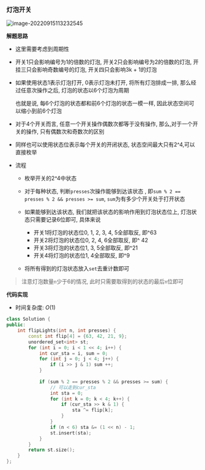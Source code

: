 ### 灯泡开关

![image-20220915113232545](http://www.cdn.liver0377.xyz/typora/202209151132622.png)



**解题思路**

- 这里需要考虑到周期性

- 开关1只会影响编号为1的倍数的灯泡, 开关2只会影响编号为2的倍数的灯泡, 开挂三只会影响奇数编号的灯泡, 开关四只会影响3k + 1的灯泡

- 如果使用状态1表示灯泡打开, 0表示灯泡未打开, 将所有灯泡排成一排, 那么经过任意次操作之后, 灯泡的状态以6个灯泡为周期

  也就是说, 每6个灯泡的状态都和前6个灯泡的状态一模一样, 因此状态空间可以缩小到前6个灯泡

- 对于4个开关而言, 任意一个开关操作偶数次都等于没有操作, 那么,对于一个开关的操作, 只有偶数次和奇数次的区别

- 同样也可以使用状态位表示每个开关的开闭状态, 状态空间最大只有2^4,可以直接枚举



- 流程

  - 枚举开关的2^4中状态
  - 对于每种状态, 判断`presses`次操作能够到达该状态 , 即`sum % 2 == presses % 2 && presses >= sum`, `sum`为有多少个开关处于打开状态

  - 如果能够到达该状态, 我们就把该状态的影响作用到灯泡状态位上, 灯泡状态只需要记录6位即可, 具体来说
    - 开关1将灯泡的状态位0, 1, 2, 3, 4, 5全部取反, 即^63
    - 开关2将灯泡的状态位0, 2, 4, 6全部取反, 即^ 42
    - 开关3将灯泡的状态位1, 3, 5全部取反, 即^21
    - 开关4将灯泡的状态位1, 4全部取反, 即^9
  - 将所有得到的灯泡状态放入`set`去重计数即可

> 注意灯泡数量`n`少于6的情况, 此时只需要取得到的状态的最后`n`位即可



**代码实现**

- 时间复杂度: $O(1)$

```cc
class Solution {
public:
    int flipLights(int n, int presses) {
        const int flip[4] = {63, 42, 21, 9}; 
        unordered_set<int> st;
        for (int i = 0; i < 1 << 4; i++) {
            int cur_sta = i, sum = 0;
            for (int j = 0; j < 4; j++) {
                if (i >> j & 1) sum ++;
            } 
 
            if (sum % 2 == presses % 2 && presses >= sum) {
                // 可以走到cur_sta
                int sta = 0;
                for (int k = 0; k < 4; k++) {
                    if (cur_sta >> k & 1) {
                        sta ^= flip[k];
                    }
                }
                if (n < 6) sta &= (1 << n) - 1;
                st.insert(sta);
            }
        }
        return st.size();
    }
};
```


